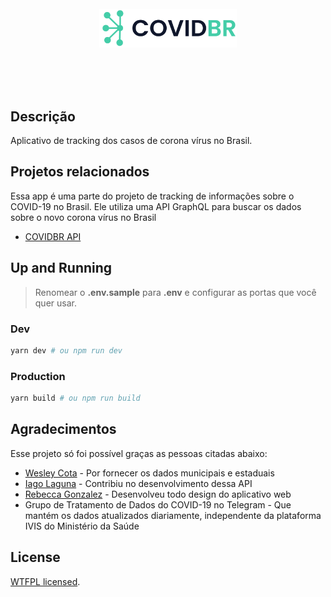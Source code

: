 <div align="center">
  <br />
  <br />
  <br />
  

 <p align="center">
  <a href="https://covidbr.netlify.com/" target="blank">
    <img src="public/COVIDBR.svg" width="220" alt="COVIDBR Logo" />
  </a>
  </p>
  <br />
  <br />
  <br />
</div>

## Descrição
Aplicativo de tracking dos casos de corona vírus no Brasil.

## Projetos relacionados
Essa app é uma parte do projeto de tracking de informações sobre o COVID-19 no Brasil. Ele utiliza uma API GraphQL para buscar os dados sobre o novo corona vírus no Brasil
  - [COVIDBR API](https://github.com/vmarcosp/covidbr-api)

## Up and Running

> Renomear o **.env.sample** para **.env** e configurar as portas que você quer usar.

### Dev
```sh
yarn dev # ou npm run dev
```

### Production
```sh
yarn build # ou npm run build

```

## Agradecimentos

Esse projeto só foi possível graças as pessoas citadas abaixo:
- [Wesley Cota](https://github.com/wcota) - Por fornecer os dados municipais e estaduais
- [Iago Laguna](https://github.com/iagolaguna) - Contribiu no desenvolvimento dessa API
- [Rebecca Gonzalez](https://dribbble.com/rebeccagonzalez) - Desenvolveu todo design do aplicativo web
- Grupo de Tratamento de Dados do COVID-19 no Telegram - Que mantém os dados atualizados diariamente, independente da plataforma IVIS do Ministério da Saúde


## License

[WTFPL licensed](LICENSE).


